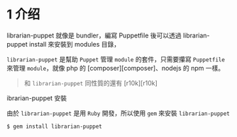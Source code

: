 
# 1 介绍

librarian-puppet 就像是 bundler，編寫 Puppetfile 後可以透過 librarian-puppet install 來安裝到 modules 目錄，

`librarian-puppet` 是幫助 `Puppet` 管理 `module` 的套件，只需要攥寫 `Puppetfile` 來管理 `module`，就像 php 的 [composer][composer]、nodejs 的 npm 一樣。

> 和 `librarian-puppet` 同性質的還有 [r10k][r10k]


ibrarian-puppet 安裝



由於 `librarian-puppet` 是用 `Ruby` 開發，所以使用 `gem` 來安裝 `librarian-puppet`

```shell
$ gem install librarian-puppet
```


